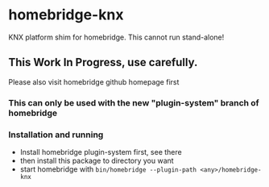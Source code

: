 # homebridge-knx
KNX platform shim for homebridge.
This cannot run stand-alone!

## This Work In Progress, use carefully.
Please also visit homebridge github homepage first

### This can only be used with the new "plugin-system" branch of homebridge

### Installation and running
-  Install homebridge plugin-system first, see there
-  then install this package to <any> directory you want
-  start homebridge with 
`bin/homebridge --plugin-path <any>/homebridge-knx`
 
